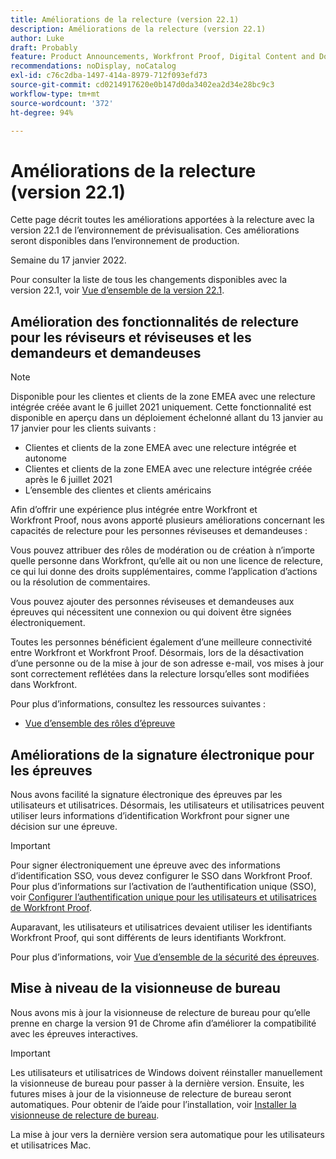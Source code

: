 ```yaml
---
title: Améliorations de la relecture (version 22.1)
description: Améliorations de la relecture (version 22.1)
author: Luke
draft: Probably
feature: Product Announcements, Workfront Proof, Digital Content and Documents
recommendations: noDisplay, noCatalog
exl-id: c76c2dba-1497-414a-8979-712f093efd73
source-git-commit: cd0214917620e0b147d0da3402ea2d34e28bc9c3
workflow-type: tm+mt
source-wordcount: '372'
ht-degree: 94%

---
```


# Améliorations de la relecture (version 22.1)

Cette page décrit toutes les améliorations apportées à la relecture avec la version 22.1 de l’environnement de prévisualisation. Ces améliorations seront disponibles dans l’environnement de production.

<!--
<MadCap:conditionalText data-mc-conditions="QuicksilverOrClassic.Draft mode">
in January 2022
</MadCap:conditionalText>
-->

Semaine du 17 janvier 2022.

Pour consulter la liste de tous les changements disponibles avec la version 22.1, voir [Vue d’ensemble de la version 22.1](../../../product-announcements/product-releases/22.1-release-activity/22-1-release-overview.md).

## Amélioration des fonctionnalités de relecture pour les réviseurs et réviseuses et les demandeurs et demandeuses

>[!NOTE]
>
>Disponible pour les clientes et clients de la zone EMEA avec une relecture intégrée créée avant le 6 juillet 2021 uniquement. Cette fonctionnalité est disponible en aperçu dans un déploiement échelonné allant du 13 janvier au 17 janvier pour les clients suivants :
>
>* Clientes et clients de la zone EMEA avec une relecture intégrée et autonome
>* Clientes et clients de la zone EMEA avec une relecture intégrée créée après le 6 juillet 2021
>* L’ensemble des clientes et clients américains

Afin d’offrir une expérience plus intégrée entre Workfront et Workfront Proof, nous avons apporté plusieurs améliorations concernant les capacités de relecture pour les personnes réviseuses et demandeuses :

Vous pouvez attribuer des rôles de modération ou de création à n’importe quelle personne dans Workfront, qu’elle ait ou non une licence de relecture, ce qui lui donne des droits supplémentaires, comme l’application d’actions ou la résolution de commentaires.

Vous pouvez ajouter des personnes réviseuses et demandeuses aux épreuves qui nécessitent une connexion ou qui doivent être signées électroniquement.

Toutes les personnes bénéficient également d’une meilleure connectivité entre Workfront et Workfront Proof. Désormais, lors de la désactivation d’une personne ou de la mise à jour de son adresse e-mail, vos mises à jour sont correctement reflétées dans la relecture lorsqu’elles sont modifiées dans Workfront.

Pour plus d’informations, consultez les ressources suivantes :

* [Vue d’ensemble des rôles d’épreuve](../../../review-and-approve-work/proofing/proofing-overview/proof-roles.md)

## Améliorations de la signature électronique pour les épreuves

Nous avons facilité la signature électronique des épreuves par les utilisateurs et utilisatrices. Désormais, les utilisateurs et utilisatrices peuvent utiliser leurs informations d’identification Workfront pour signer une décision sur une épreuve.

>[!IMPORTANT]
>
>Pour signer électroniquement une épreuve avec des informations d’identification SSO, vous devez configurer le SSO dans Workfront Proof. Pour plus d’informations sur l’activation de l’authentification unique (SSO), voir [Configurer l’authentification unique pour les utilisateurs et utilisatrices de Workfront Proof](../../../workfront-proof/wp-acct-admin/account-settings/configure-sso-for-wp-users.md).

Auparavant, les utilisateurs et utilisatrices devaient utiliser les identifiants Workfront Proof, qui sont différents de leurs identifiants Workfront.

Pour plus d’informations, voir [Vue d’ensemble de la sécurité des épreuves](../../../review-and-approve-work/proofing/proofing-overview/proof-security-overview.md).

## Mise à niveau de la visionneuse de bureau

Nous avons mis à jour la visionneuse de relecture de bureau pour qu’elle prenne en charge la version 91 de Chrome afin d’améliorer la compatibilité avec les épreuves interactives.

>[!IMPORTANT]
>
>Les utilisateurs et utilisatrices de Windows doivent réinstaller manuellement la visionneuse de bureau pour passer à la dernière version. Ensuite, les futures mises à jour de la visionneuse de relecture de bureau seront automatiques. Pour obtenir de l’aide pour l’installation, voir [Installer la visionneuse de relecture de bureau](../../../review-and-approve-work/proofing/use-the-desktop-proofing-viewer/installing-desktop-proofing-viewer.md).

La mise à jour vers la dernière version sera automatique pour les utilisateurs et utilisatrices Mac.
